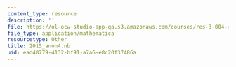 ```yaml
---
content_type: resource
description: ''
file: https://ol-ocw-studio-app-qa.s3.amazonaws.com/courses/res-3-004-visualizing-materials-science-fall-2017/ead487794132bf91a7a6e8c20f37486a_2015_anon4.nb
file_type: application/mathematica
resourcetype: Other
title: 2015_anon4.nb
uid: ead48779-4132-bf91-a7a6-e8c20f37486a
---
```

